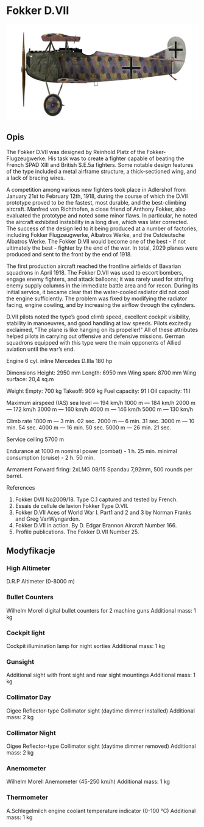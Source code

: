 # Fokker D.VII

![fokkerd7](../images/fokkerd7.png)

## Opis

The Fokker D.VII was designed by Reinhold Platz of the Fokker-Flugzeugwerke. His task was to create a fighter capable of beating the French SPAD XIII and British S.E.5a fighters. Some notable design features of the type included a metal airframe structure, a thick-sectioned wing, and a lack of bracing wires.

A competition among various new fighters took place in Adlershof from January 21st to February 12th, 1918, during the course of which the D.VII prototype proved to be the fastest, most durable, and the best-climbing aircraft. Manfred von Richthofen, a close friend of Anthony Fokker, also evaluated the prototype and noted some minor flaws. In particular, he noted the aircraft exhibited instability in a long dive, which was later corrected. The success of the design led to it being produced at a number of factories, including Fokker Flugzeugwerke, Albatros Werke, and the Ostdeutsche Albatros Werke. The Fokker D.VII would become one of the best - if not ultimately the best - fighter by the end of the war. In total, 2029 planes were produced and sent to the front by the end of 1918.

The first production aircraft reached the frontline airfields of Bavarian squadrons in April 1918. The Fokker D.VII was used to escort bombers, engage enemy fighters, and attack balloons; it was rarely used for strafing enemy supply columns in the immediate battle area and for recon. During its initial service, it became clear that the water-cooled radiator did not cool the engine sufficiently. The problem was fixed by modifying the radiator facing, engine cowling, and by increasing the airflow through the cylinders.

D.VII pilots noted the type’s good climb speed, excellent cockpit visibility, stability in manoeuvres, and good handling at low speeds. Pilots excitedly exclaimed, "The plane is like hanging on its propeller!" All of these attributes helped pilots in carrying out offensive and defensive missions. German squadrons equipped with this type were the main opponents of Allied aviation until the war’s end.


Engine 6 cyl. inline Mercedes D.IIIa 180 hp

Dimensions
Height: 2950 mm
Length: 6950 mm
Wing span: 8700 mm
Wing surface: 20,4 sq.m

Weight
Empty: 700 kg
Takeoff: 909 kg 
Fuel capacity: 91 l
Oil capacity: 11 l

Maximum airspeed (IAS)
sea level — 194 km/h
1000 m — 184 km/h
2000 m — 172 km/h
3000 m — 160 km/h
4000 m — 146 km/h
5000 m — 130 km/h

Climb rate
1000 m —  3 min. 02 sec.
2000 m —  6 min. 31 sec.
3000 m — 10 min. 54 sec.
4000 m — 16 min. 50 sec.
5000 m — 26 min. 21 sec.

Service ceiling 5700 m

Endurance at 1000 m
nominal power (combat) - 1 h. 25 min.
minimal consumption (cruise) - 2 h. 50 min.

Armament
Forward firing: 2хLMG 08/15 Spandau 7,92mm, 500 rounds per barrel.

References
1) Fokker DVII No2009/18. Type C.1 captured and tested by French.
2) Essais de cellule de lavion Fokker Type D.VII.
3) Fokker D.VII Aces of World War I. Part1 and 2 and 3 by Norman Franks and Greg VanWyngarden.
4) Fokker D.VII in action. By D. Edgar Brannon Aircraft Number 166.
5) Profile publications. The Fokker D.VII Number 25.

## Modyfikacje

### High Altimeter

D.R.P Altimeter (0-8000 m)

### Bullet Counters

Wilhelm Morell digital bullet counters for 2 machine guns
Additional mass: 1 kg

### Cockpit light

Cockpit illumination lamp for night sorties
Additional mass: 1 kg

### Gunsight

Additional sight with front sight and rear sight mountings
Additional mass: 1 kg

### Collimator Day

Oigee Reflector-type Collimator sight (daytime dimmer installed)
Additional mass: 2 kg

### Collimator Night

Oigee Reflector-type Collimator sight (daytime dimmer removed)
Additional mass: 2 kg

### Anemometer

Wilhelm Morell Anemometer (45-250 km/h)
Additional mass: 1 kg

### Thermometer

A.Schlegelmilch engine coolant temperature indicator (0-100 °C)
Additional mass: 1 kg

